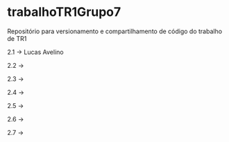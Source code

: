 # trabalhoTR1Grupo7
Repositório para versionamento e compartilhamento de código do trabalho de TR1

2.1 -> Lucas Avelino

2.2 -> 

2.3 -> 

2.4 -> 

2.5 -> 

2.6 ->

2.7 -> 
